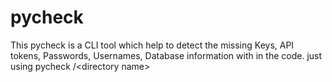 # pycheck
This pycheck is a CLI tool which help to detect the missing Keys, API tokens, Passwords, Usernames, Database information with in the code. just using pycheck /&lt;directory name>
